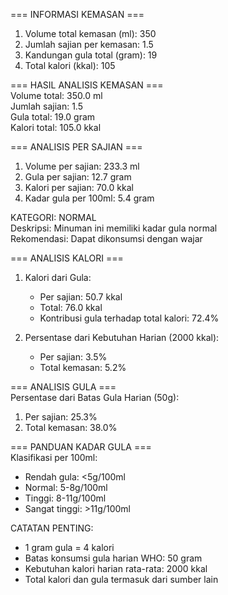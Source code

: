 === INFORMASI KEMASAN ===
1. Volume total kemasan (ml): 350
2. Jumlah sajian per kemasan: 1.5
3. Kandungan gula total (gram): 19
4. Total kalori (kkal): 105

=== HASIL ANALISIS KEMASAN ===<br>
Volume total: 350.0 ml<br>
Jumlah sajian: 1.5<br>
Gula total: 19.0 gram<br>
Kalori total: 105.0 kkal<br>

=== ANALISIS PER SAJIAN ===
1. Volume per sajian: 233.3 ml
2. Gula per sajian: 12.7 gram
3. Kalori per sajian: 70.0 kkal
4. Kadar gula per 100ml: 5.4 gram

KATEGORI: NORMAL<br>
Deskripsi: Minuman ini memiliki kadar gula normal<br>
Rekomendasi: Dapat dikonsumsi dengan wajar<br>

=== ANALISIS KALORI ===
1. Kalori dari Gula:
   - Per sajian: 50.7 kkal
   - Total: 76.0 kkal
   - Kontribusi gula terhadap total kalori: 72.4%

2. Persentase dari Kebutuhan Harian (2000 kkal):
   - Per sajian: 3.5%
   - Total kemasan: 5.2%

=== ANALISIS GULA ===<br>
Persentase dari Batas Gula Harian (50g):
1. Per sajian: 25.3%
2. Total kemasan: 38.0%

=== PANDUAN KADAR GULA ===<br>
Klasifikasi per 100ml:
- Rendah gula: <5g/100ml
- Normal: 5-8g/100ml
- Tinggi: 8-11g/100ml
- Sangat tinggi: >11g/100ml

CATATAN PENTING:
- 1 gram gula = 4 kalori
- Batas konsumsi gula harian WHO: 50 gram
- Kebutuhan kalori harian rata-rata: 2000 kkal
- Total kalori dan gula termasuk dari sumber lain
